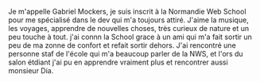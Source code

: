 Je m'appelle Gabriel Mockers, je suis inscrit à la Normandie Web School pour me spécialisé dans le dev qui m'a toujours attiré. 
J'aime la musique, les voyages, apprendre de nouvelles choses, très curieux de nature et un peu touche à tout. 
j'ai connn la School grace à un ami qui m'a fait sortir un peu de ma zonne de confort et refait sortir dehors. J'ai rencontré une personne staf de l'école qui m'a beaucoup parler de la NWS, et l'ors du salon étdiant j'ai pu en apprendre vraiment plus et rencontrer aussi monsieur Dia. 

<!---
gabriel-mockers-nws/gabriel-mockers-nws is a ✨ special ✨ repository because its `README.md` (this file) appears on your GitHub profile.
You can click the Preview link to take a look at your changes.
--->
